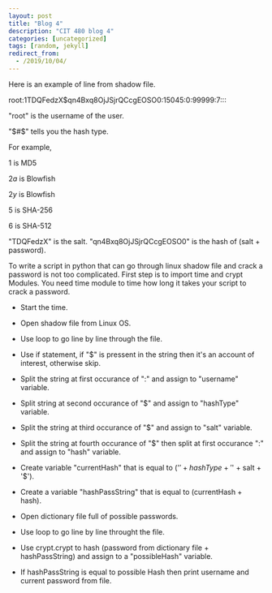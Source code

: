 ```yaml
---
layout: post
title: "Blog 4"
description: "CIT 480 blog 4"
categories: [uncategorized]
tags: [random, jekyll]
redirect_from:
  - /2019/10/04/
---
```


Here is an example of line from shadow file.

root:$1$TDQFedzX$qn4Bxq8OjJSjrQCcgEOSO0:15045:0:99999:7:::

"root" is the username of the user.

"$#$" tells you the hash type.

For example,

$1$ is MD5

$2a$ is Blowfish

$2y$ is Blowfish

$5$ is SHA-256

$6$ is SHA-512

"TDQFedzX" is the salt.
"qn4Bxq8OjJSjrQCcgEOSO0" is the hash of (salt + password).

To write a script in python that can go through linux shadow file and crack a password is not too complicated.
First step is to import time and crypt Modules. You need time module to time how long it takes your script to crack a password.

* Start the time.

* Open shadow file from Linux OS.

* Use loop to go line by line through the file.

* Use if statement, if "$" is pressent in the string then it's an account of interest, otherwise skip.

* Split the string at first occurance of ":" and assign to "username" variable.

* Split string at second occurance of "$" and assign to "hashType" variable.

* Split the string at third occurance of "$" and assign to "salt" variable.

* Split the string at fourth occurance of "$" then split at first occurance ":" and assign to "hash" variable.

* Create variable "currentHash" that is equal to ('$' + hashType + '$' + salt + '$').

* Create a variable "hashPassString" that is equal to (currentHash + hash).

* Open dictionary file full of possible passwords.

* Use loop to go line by line throught the file.

* Use crypt.crypt to hash (password from dictionary file + hashPassString) and assign to a "possibleHash" variable.

* If hashPassString is equal to possible Hash then print username and current password from file.










